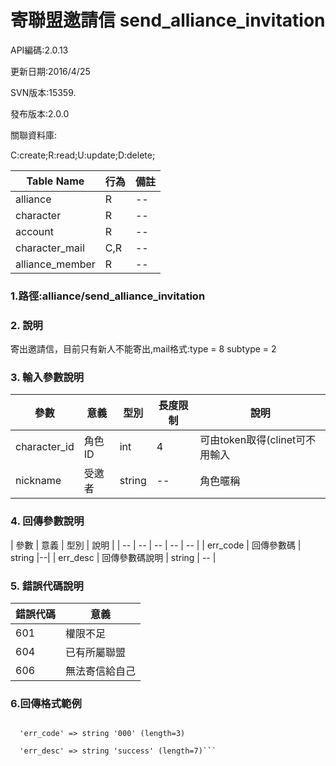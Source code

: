 # 寄聯盟邀請信 send_alliance_invitation









API編碼:2.0.13





更新日期:2016/4/25

> 

SVN版本:15359.

> 

發布版本:2.0.0


關聯資料庫:

C:create;R:read;U:update;D:delete;

|Table Name|行為|備註|
|--|--|--|
|alliance|R|--|
|character|R|--|
|account|R|--|
|character_mail|C,R|--|
|alliance_member|R|--|
### 1.路徑:alliance/send_alliance_invitation

### 2. 說明
寄出邀請信，目前只有新人不能寄出,mail格式:type = 8 subtype = 2
### 3. 輸入參數說明
| 參數 | 意義 | 型別 |長度限制| 說明 |
| -- | -- | -- | -- | -- |
|character_id |角色ID|int|4|可由token取得(clinet可不用輸入|
|nickname|受邀者|string|--|角色暱稱|



### 4. 回傳參數說明
| 參數 | 意義 | 型別 | 說明 |
| -- | -- | -- | -- | -- |
| err_code | 回傳參數碼 | string |--|
| err_desc | 回傳參數碼說明 | string | -- |




### 5. 錯誤代碼說明
|錯誤代碼|意義|
|--|--|
|601|權限不足|
|604|已有所屬聯盟|
|606|無法寄信給自己|

### 6.回傳格式範例

```array (size=2)

  'err_code' => string '000' (length=3)
  
  'err_desc' => string 'success' (length=7)```